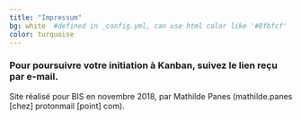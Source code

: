 ```yaml
---
title: "Impressum"
bg: white  #defined in _config.yml, can use html color like '#0fbfcf'
color: turquoise
---
```


### Pour poursuivre votre initiation à Kanban, suivez le lien reçu par e-mail. 

Site réalisé pour BIS en novembre 2018, par Mathilde Panes (mathilde.panes [chez] protonmail [point] com). 